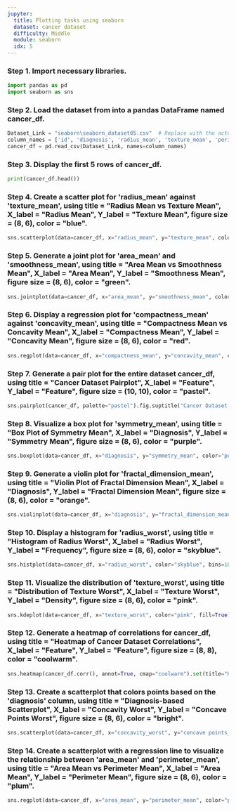 ```yaml
---
jupyter:
  title: Plotting tasks using seaborn
  dataset: cancer dataset
  difficulty: Middle
  module: seaborn
  idx: 5
---
```


### Step 1. Import necessary libraries.
```python
import pandas as pd
import seaborn as sns

```

### Step 2. Load the dataset from into a pandas DataFrame named cancer_df.
```python
Dataset_Link = "seaborn\seaborn_dataset05.csv"  # Replace with the actual URL of the dataset
column_names = ['id', 'diagnosis', 'radius_mean', 'texture_mean', 'perimeter_mean', 'area_mean', 'smoothness_mean', 'compactness_mean', 'concavity_mean', 'concave points_mean', 'symmetry_mean', 'fractal_dimension_mean', 'radius_se', 'texture_se', 'perimeter_se', 'area_se', 'smoothness_se', 'compactness_se', 'concavity_se', 'concave points_se', 'symmetry_se', 'fractal_dimension_se', 'radius_worst', 'texture_worst', 'perimeter_worst', 'area_worst', 'smoothness_worst', 'compactness_worst', 'concavity_worst', 'concave points_worst', 'symmetry_worst', 'fractal_dimension_worst']
cancer_df = pd.read_csv(Dataset_Link, names=column_names)

```

### Step 3. Display the first 5 rows of cancer_df.
```python
print(cancer_df.head())
```

### Step 4. Create a scatter plot for 'radius_mean' against 'texture_mean', using title = "Radius Mean vs Texture Mean", X_label = "Radius Mean", Y_label = "Texture Mean", figure size = (8, 6), color = "blue".
```python
sns.scatterplot(data=cancer_df, x="radius_mean", y="texture_mean", color="blue").set(title="Radius Mean vs Texture Mean", xlabel="Radius Mean", ylabel="Texture Mean")

```

### Step 5. Generate a joint plot for 'area_mean' and 'smoothness_mean', using title = "Area Mean vs Smoothness Mean", X_label = "Area Mean", Y_label = "Smoothness Mean", figure size = (8, 6), color = "green".
```python
sns.jointplot(data=cancer_df, x="area_mean", y="smoothness_mean", color="green", height=6).set_axis_labels("Area Mean", "Smoothness Mean").fig.suptitle("Area Mean vs Smoothness Mean")

```

### Step 6. Display a regression plot for 'compactness_mean' against 'concavity_mean', using title = "Compactness Mean vs Concavity Mean", X_label = "Compactness Mean", Y_label = "Concavity Mean", figure size = (8, 6), color = "red".
```python
sns.regplot(data=cancer_df, x="compactness_mean", y="concavity_mean", color="red").set(title="Compactness Mean vs Concavity Mean", xlabel="Compactness Mean", ylabel="Concavity Mean")

```

### Step 7. Generate a pair plot for the entire dataset cancer_df, using title = "Cancer Dataset Pairplot", X_label = "Feature", Y_label = "Feature", figure size = (10, 10), color = "pastel".
```python
sns.pairplot(cancer_df, palette="pastel").fig.suptitle("Cancer Dataset Pairplot")

```

### Step 8. Visualize a box plot for 'symmetry_mean', using title = "Box Plot of Symmetry Mean", X_label = "Diagnosis", Y_label = "Symmetry Mean", figure size = (8, 6), color = "purple".
```python
sns.boxplot(data=cancer_df, x="diagnosis", y="symmetry_mean", color="purple").set(title="Box Plot of Symmetry Mean", xlabel="Diagnosis", ylabel="Symmetry Mean")

```

### Step 9. Generate a violin plot for 'fractal_dimension_mean', using title = "Violin Plot of Fractal Dimension Mean", X_label = "Diagnosis", Y_label = "Fractal Dimension Mean", figure size = (8, 6), color = "orange".
```python
sns.violinplot(data=cancer_df, x="diagnosis", y="fractal_dimension_mean", color="orange").set(title="Violin Plot of Fractal Dimension Mean", xlabel="Diagnosis", ylabel="Fractal Dimension Mean")

```

### Step 10. Display a histogram for 'radius_worst', using title = "Histogram of Radius Worst", X_label = "Radius Worst", Y_label = "Frequency", figure size = (8, 6), color = "skyblue".
```python
sns.histplot(data=cancer_df, x="radius_worst", color="skyblue", bins=10).set(title="Histogram of Radius Worst", xlabel="Radius Worst", ylabel="Frequency")

```

### Step 11. Visualize the distribution of 'texture_worst', using title = "Distribution of Texture Worst", X_label = "Texture Worst", Y_label = "Density", figure size = (8, 6), color = "pink".
```python
sns.kdeplot(data=cancer_df, x="texture_worst", color="pink", fill=True).set(title="Distribution of Texture Worst", xlabel="Texture Worst", ylabel="Density")

```

### Step 12. Generate a heatmap of correlations for cancer_df, using title = "Heatmap of Cancer Dataset Correlations", X_label = "Feature", Y_label = "Feature", figure size = (8, 8), color = "coolwarm".
```python
sns.heatmap(cancer_df.corr(), annot=True, cmap="coolwarm").set(title="Heatmap of Cancer Dataset Correlations")

```

### Step 13. Create a scatterplot that colors points based on the 'diagnosis' column, using title = "Diagnosis-based Scatterplot", X_label = "Concavity Worst", Y_label = "Concave Points Worst", figure size = (8, 6), color = "bright".
```python
sns.scatterplot(data=cancer_df, x="concavity_worst", y="concave points_worst", hue="diagnosis", palette="bright").set(title="Diagnosis-based Scatterplot", xlabel="Concavity Worst", ylabel="Concave Points Worst")

```

### Step 14. Create a scatterplot with a regression line to visualize the relationship between 'area_mean' and 'perimeter_mean', using title = "Area Mean vs Perimeter Mean", X_label = "Area Mean", Y_label = "Perimeter Mean", figure size = (8, 6), color = "plum".
```python
sns.regplot(data=cancer_df, x="area_mean", y="perimeter_mean", color="plum").set(title="Area Mean vs Perimeter Mean", xlabel="Area Mean", ylabel="Perimeter Mean")

```